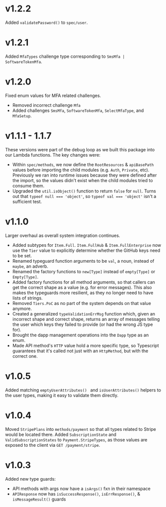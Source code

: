 # v1.2.2
Added `validatePassword()` to `spec/user`.

# v1.2.1
Added `MfaTypes` challenge type corresponding to `SmsMfa | SoftwareTokenMfa`.

# v1.2.0
Fixed enum values for MFA related challenges.
- Removed incorrect challenge `Mfa`
- Added challenges `SmsMfa`, `SoftwareTokenMfa`, `SelectMfaType`, and `MfaSetup`.

# v1.1.1 - 1.1.7
These versions were part of the debug loop as we built this package into our Lambda functions.  The key changes were:
- Within `spec/methods`, we now define the `RootResources` & `apiBasePath` values before importing the child modules (e.g. `Auth`, `Private`, etc).  Previously we ran into runtime issues because they were defined after the import, so the values didn't exist when the child modules tried to consume them.
- Upgraded the `util.isObject()` function to return `false` for `null`.  Turns out that `typeof null === 'object'`, so `typeof val === 'object'` isn't a sufficient test.

# v1.1.0
Larger overhaul as overall system integration continues.
- Added subtypes for `Item.Full`.  `Item.FullHub` & `Item.FullEnterprise` now use the `Tier` value to explicitly determine whether the GitHub keys need to be set.
- Renamed typeguard function arguments to be `val`, a noun, instead of `maybe`, an adverb.
- Renamed the factory functions to `new[Type]` instead of `empty[Type]` or `Empty[Type]`.
- Added factory functions for all method arguments, so that callers can get the correct shape as a value (e.g. for error messages).  This also makes the typeguards more resilient, as they no longer need to have lists of strings.
- Removed `Tiers.PoC` as no part of the system depends on that value anymore.
- Created a generalized `typeValidationErrMsg` function which, given an incorrect shape and correct shape, returns an array of messages telling the user which keys they failed to provide (or had the wrong JS type for).
- Brought the dapp management operations into the `Dapp` type as an enum.
- Made API method's `HTTP` value hold a more specific type, so Typescript guarantees that it's called not just with an `HttpMethod`, but with the correct one. 

# v1.0.5
Added matching `emptyUserAttributes() ` and `isUserAttributes()` helpers to the user types, making it easy to validate them directly.

# v1.0.4
Moved `StripePlans` into `methods/payment` so that all types related to Stripe would be located there.  Added `SubscriptionState` and `ValidSubscriptionStates` to `Payment.StripeTypes`, as those values are exposed to the client via `GET /payment/stripe`.

# v1.0.3
Added new type guards:
  - API methods with args now have a `isArgs()` fxn in their namespace
  - `APIResponse` now has `isSuccessResponse()`, `isErrResponse()`, & `isMessageResult()` guards